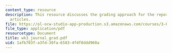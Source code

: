 ```yaml
---
content_type: resource
description: This resource discusses the grading approach for the reports of journal
  articles.
file: https://ol-ocw-studio-app-production.s3.amazonaws.com/courses/3-014-materials-laboratory-fall-2006/1afb703fa3fd30fa65834fdf0ddd960a_wk3_journal_grad.pdf
file_type: application/pdf
resourcetype: Document
title: wk3_journal_grad.pdf
uid: 1afb703f-a3fd-30fa-6583-4fdf0ddd960a
---
```


